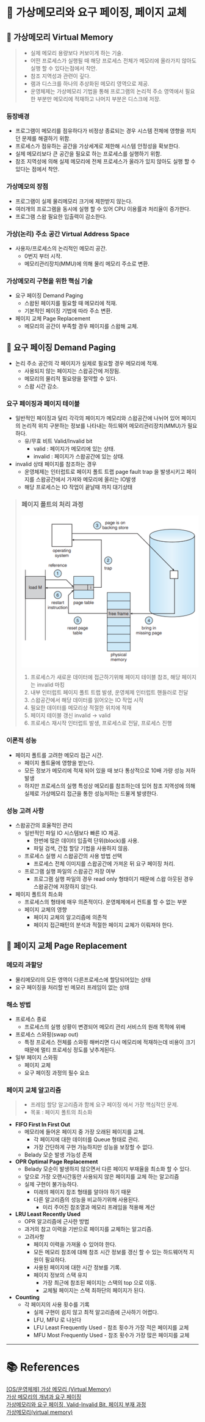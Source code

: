 # 🚀 가상메모리와 요구 페이징, 페이지 교체

## 🎯 가상메모리 Virtual Memory

> - 실제 메모리 용량보다 커보이게 하는 기술.  
> - 어떤 프로세스가 실행될 때 해당 프로세스 전체가 메모리에 올라가지 않아도 실행 할 수 있다는점에서 착안.  
> - 참조 지역성과 관련이 깊다.  
> - 램과 디스크를 하나의 추상화된 메모리 영역으로 제공.  
> - 운영체제는 가상메모리 기법을 통해 프로그램의 논리적 주소 영역에서 필요한 부분만 메모리에 적재하고 나머지 부분은 디스크에 저장.

### 등장배경

- 프로그램이 메모리를 점유하다가 비정상 종료되는 경우 시스템 전체에 영향을 끼치던 문제를 해결하기 위함.
- 프로세스가 점유하는 공간을 가상세계로 제한해 시스템 안정성을 확보한다.
- 실제 메모리보다 큰 공간을 필요로 하는 프로세스를 실행하기 위함.
- 참조 지역성에 의해 실제 메모리에 전체 프로세스가 올라가 있지 않아도 실행 할 수 있다는 점에서 착안.

### 가상메모의 장점

- 프로그램이 실제 물리메모리 크기에 제한받지 않는다.
- 여러개의 프로그램을 동시에 실행 할 수 있어 CPU 이용률과 처리율이 증가한다.
- 프로그램 스왑 필요한 입출력이 감소한다.

### 가상(논리) 주소 공간 Virtual Address Space

- 사용자/프로세스의 논리적인 메모리 공간.
  - 0번지 부터 시작.
  - 메모리관리장치(MMU)에 의해 물리 메모리 주소로 변환.

### 가상메모리 구현을 위한 핵심 기술

- 요구 페이징 Demand Paging
  - 스왑된 페이지를 필요할 때 메모리에 적재.
  - 기본적인 페이징 기법에 따라 주소 변환.
- 페이지 교체 Page Replacement
  - 메모리의 공간이 부족할 경우 페이지를 스왑해 교체.

## 🎯 요구 페이징 Demand Paging

- 논리 주소 공간의 각 페이지가 실제로 필요할 경우 메모리에 적재.
  - 사용되지 않는 페이지는 스왑공간에 저장됨.
  - 메모리의 물리적 필요량을 절약할 수 있다.
  - 스왑 시간 감소.

### 요구 페이징과 페이지 테이블

- 일반적인 페이징과 달리 각각의 페이지가 메모리와 스왑공간에 나뉘어 있어 페이지의 논리적 위치 구분하는 정보를 나타내는 하드웨어 메모리관리장치(MMU)가 필요하다.
  - 유/무효 비트 Valid/Invalid bit
    - valid : 페이지가 메모리에 있는 상태.
    - invalid : 페이지가 스왑공간에 있는 상태.
- invalid 상태 페이지를 참조하는 경우
  - 운영체제는 인터럽트로 페이지 폴트 트랩 page fault trap 을 발생시키고 페이지를 스왑공간에서 가져와 메모리에 올리는 IO발생
  - 해당 프로세스는 IO 작업이 끝날때 까지 대기상태

> ### 페이지 폴트의 처리 과정
> <img src="img/virtual_memory_and_demand_pageing.png" width="500px" style="display: block;"/>
> 
> 1. 프로세스가 새로운 데이터에 접근하기위해 페이지 테이블 참조, 해당 페이지는 invalid 마킹
> 2. 내부 인터럽트 페이지 폴트 트랩 발생, 운영체제 인터럽트 핸들러로 전달
> 3. 스왑공간에서 해당 데이터를 읽어오는 IO 작업 시작
> 4. 필요한 데이터를 메모리상 적절한 위치에 적재
> 5. 페이지 테이블 갱신 invalid -> valid
> 6. 프로세스 재시작 인터럽트 발생, 프로세스로 전달, 프로세스 진행

### 이론적 성능

- 페이지 폴트를 고려한 메모리 접근 시간.
  - 페이지 폴트율에 영향을 받는다.
  - 모든 정보가 메모리에 적재 되어 있을 때 보다 통상적으로 10배 가량 성능 저하 발생
  - 하지만 프로세스의 실행 특성상 메모리를 참조하는데 있어 참조 지역성에 의해 실제로 가상메모리 접근을 통한 성능저하는 드물게 발생한다.

### 성능 고려 사항

- 스왑공간의 효율적인 관리
  - 일반적인 파일 IO 시스템보다 빠른 IO 제공.
    - 한번에 많은 데이터 입출력 단위(block)를 사용.
    - 파일 검색, 간접 할당 기법을 사용하지 않음.
  - 프로세스 실행 시 스왑공간의 사용 방법 선택
    - 프로세스 전체 이미지를 스왑공간에 가져온 뒤 요구 페이징 처리.
  - 프로그램 실행 파일의 스왑공간 저장 여부
    - 프로그램 실행 파일의 경우 read only 형태이기 때문에 스왑 아웃된 경우 스왑공간에 저장하지 않는다.
- 페이지 폴트의 최소화
  - 프로세스의 형태에 매우 의존적이다. 운영체제에서 컨트롤 할 수 없는 부분
  - 페이지 교체의 영향 
    - 페이지 교체의 알고리즘에 의존적
    - 페이지 접근패턴의 분석과 적절한 페이지 교체가 이뤄져야 한다.

## 🎯 페이지 교체 Page Replacement

### 메모리 과할당

- 물리메모리의 모든 영역이 다른프로세스에 할당되어있는 상태
- 요구 페이징을 처리할 빈 메모리 프레임이 없는 상태

### 해소 방법

- 프로세스 종료
  - 프로세스의 실행 상황이 변경되어 메모리 관리 서비스의 원래 목적에 위배
- 프로세스 스와핑(swap out)
  - 특정 프로세스 전체를 스와핑 해버리면 다시 메모리에 적재하는데 비용이 크기때문에 멀티 프로세싱 정도를 낮추게된다.
- 일부 페이지 스와핑
  - 페이지 교체
  - 요구 페이징 과정의 필수 요소

### 페이지 교체 알고리즘

> - 프레임 할당 알고리즘과 함께 요구 페이징 에서 가장 핵심적인 문제.
> - 목표 : 페이지 폴트의 최소화 

- **FIFO First In First Out**
  - 메모리에 들어온 페이지 중 가장 오래된 페이지를 교체.
    - 각 페이지에 대한 데이터를 Queue 형태로 관리.
    - 가장 간단하게 구현 가능하지만 성능을 보장할 수 없다.
  - Belady 모순 발생 가능성 존재
- **OPR Optimal Page Replacement**
  - Belady 모순이 발생하지 않으면서 다른 페이지 부재율을 최소화 할 수 있다.
  - 앞으로 가장 오랜시간동안 사용되지 않은 페이지를 교체 하는 알고리즘
  - 실제 구현이 불가능하다.
    - 미래의 페이지 참조 형태를 알아야 하기 때문
    - 다른 알고리즘의 성능을 비교하기위해 사용된다.
      - 미리 주어진 참조열과 메모리 프레임을 적용해 계산
- **LRU Least Recently Used**
  - OPR 알고리즘에 근사한 방법
  - 과거의 참고 이력을 기반으로 페이지를 교체하는 알고리즘.
  - 고려사항
    - 페이지 이력을 가져올 수 있어야 한다.
    - 모든 메모리 참조에 대해 참조 시간 정보를 갱신 할 수 있는 하드웨어적 지원이 필요하다.
    - 사용된 페이지에 대한 시간 정보를 기록.
    - 페이지 정보의 스택 유지
      - 가장 최근에 참조된 페이지는 스택의 top 으로 이동.
      - 교체될 페이지는 스택 최하단의 페이지가 된다.
- **Counting**
  - 각 페이지의 사용 횟수를 기록
    - 실제 구현이 쉽지 않고 최적 알고리즘에 근사하기 어렵다.
    - LFU, MFU 로 나뉜다
    - LFU Least Frequently Used - 참조 횟수가 가장 적은 페이지를 교체
    - MFU Most Frequently Used - 참조 횟수가 가장 많은 페이지를 교체



---

# 📚 References
[[OS/운영체제] 가상 메모리 (Virtual Memory)](https://4legs-study.tistory.com/51)  
[가상 메모리의 개념과 요구 페이징](https://www.youtube.com/watch?v=OPS8LSbumPU)  
[가상메모리와 요구 페이징, Valid-Invalid Bit, 페이지 부재 과정](https://code-lab1.tistory.com/59)  
[가상메모리(virtual memory)](https://dding9code.tistory.com/100)  
